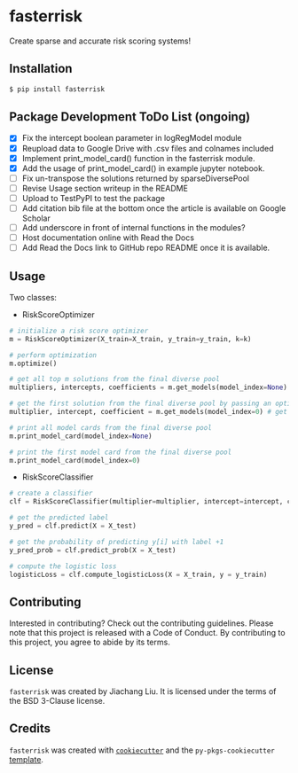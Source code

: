 # fasterrisk

Create sparse and accurate risk scoring systems!

## Installation

```bash
$ pip install fasterrisk
```

## Package Development ToDo List (ongoing)
- [x] Fix the intercept boolean parameter in logRegModel module
- [x] Reupload data to Google Drive with .csv files and colnames included
- [x] Implement print_model_card() function in the fasterrisk module.
- [x] Add the usage of print_model_card() in example jupyter notebook.
- [ ] Fix un-transpose the solutions returned by sparseDiversePool 
- [ ] Revise Usage section writeup in the README
- [ ] Upload to TestPyPI to test the package
- [ ] Add citation bib file at the bottom once the article is available on Google Scholar
- [ ] Add underscore in front of internal functions in the modules?
- [ ] Host documentation online with Read the Docs
- [ ] Add Read the Docs link to GitHub repo README once it is available.

## Usage

Two classes:
- RiskScoreOptimizer
```python
# initialize a risk score optimizer
m = RiskScoreOptimizer(X_train=X_train, y_train=y_train, k=k)

# perform optimization
m.optimize()

# get all top m solutions from the final diverse pool
multipliers, intercepts, coefficients = m.get_models(model_index=None) # get m solutions from the diverse pool; Specifically, multipliers.shape=(m, ), intercepts.shape=(m, ), coefficients.shape=(m, p)

# get the first solution from the final diverse pool by passing an optional model_index; models are ranked in order of increasing logistic loss
multiplier, intercept, coefficient = m.get_models(model_index=0) # get the first solutions from the diverse pool; Specifically, multiplier.shape=(1, ), intercept.shape=(1, ), coefficients.shape=(p, )

# print all model cards from the final diverse pool
m.print_model_card(model_index=None) 

# print the first model card from the final diverse pool
m.print_model_card(model_index=0) 
```

- RiskScoreClassifier
```python
# create a classifier
clf = RiskScoreClassifier(multiplier=multiplier, intercept=intercept, coefficients=coefficients)

# get the predicted label
y_pred = clf.predict(X = X_test)

# get the probability of predicting y[i] with label +1
y_pred_prob = clf.predict_prob(X = X_test)

# compute the logistic loss
logisticLoss = clf.compute_logisticLoss(X = X_train, y = y_train)
```


## Contributing

Interested in contributing? Check out the contributing guidelines. Please note that this project is released with a Code of Conduct. By contributing to this project, you agree to abide by its terms.

## License

`fasterrisk` was created by Jiachang Liu. It is licensed under the terms of the BSD 3-Clause license.

## Credits

`fasterrisk` was created with [`cookiecutter`](https://cookiecutter.readthedocs.io/en/latest/) and the `py-pkgs-cookiecutter` [template](https://github.com/py-pkgs/py-pkgs-cookiecutter).
